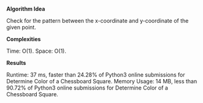 **Algorithm Idea**

Check for the pattern between the x-coordinate and 
y-coordinate of the given point.

**Complexities**

Time: O(1).
Space: O(1).

**Results**

Runtime: 37 ms, faster than 24.28% of Python3 online submissions for Determine Color of a Chessboard Square.
Memory Usage: 14 MB, less than 90.72% of Python3 online submissions for Determine Color of a Chessboard Square.
